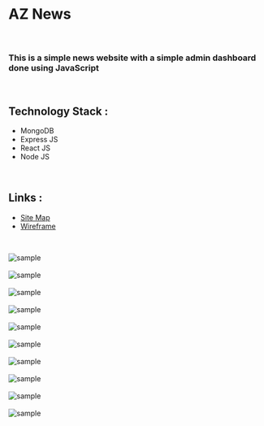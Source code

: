 # AZ News

<br>

### This is a simple news website with a simple admin dashboard done using JavaScript

<br>

## Technology Stack :

- MongoDB
- Express JS
- React JS
- Node JS

<br>

## Links :

- [Site Map](https://www.gloomaps.com/meZkj9crcr)
- [Wireframe](https://wireframe.cc/pro/pp/39f47649e582839)

<br>

<img src = "az_news-frontend/src/assets/screenshots/a.png" alt = "sample"> <br><br>
<img src = "az_news-frontend/src/assets/screenshots/b.png" alt = "sample"> <br><br>
<img src = "az_news-frontend/src/assets/screenshots/c.png" alt = "sample"> <br><br>
<img src = "az_news-frontend/src/assets/screenshots/d.png" alt = "sample"> <br><br>
<img src = "az_news-frontend/src/assets/screenshots/e.png" alt = "sample"> <br><br>
<img src = "az_news-frontend/src/assets/screenshots/f.png" alt = "sample"> <br><br>
<img src = "az_news-frontend/src/assets/screenshots/g.png" alt = "sample"> <br><br>
<img src = "az_news-frontend/src/assets/screenshots/h.png" alt = "sample"> <br><br>
<img src = "az_news-frontend/src/assets/screenshots/i.png" alt = "sample"> <br><br>
<img src = "az_news-frontend/src/assets/screenshots/k.png" alt = "sample"> <br><br>

